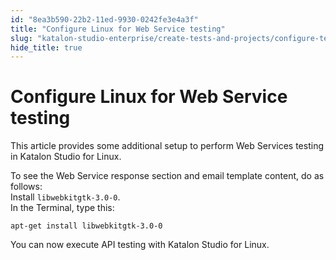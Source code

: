 ```yaml
---
id: "8ea3b590-22b2-11ed-9930-0242fe3e4a3f"
title: "Configure Linux for Web Service testing"
slug: "katalon-studio-enterprise/create-tests-and-projects/configure-test-cases/web-service-testing/configure-linux-for-web-service-testing"
hide_title: true
---
```


# <a id="task-3459" class="anchor_top_offset"/><a id="ariaid-title1" class="anchor_top_offset"/>Configure Linux for Web Service testing

<p xmlns="http://www.w3.org/1999/xhtml" className="shortdesc">This article provides some additional setup to perform Web Services testing in <span className="ph">Katalon Studio</span> for Linux.</p> 
<section xmlns="http://www.w3.org/1999/xhtml" className="section context">To see the Web Service response section and email template content, do as follows:</section> 
<div xmlns="http://www.w3.org/1999/xhtml" className="li step p"><span className="ph cmd">Install <code className="ph codeph">libwebkitgtk-3.0-0</code>.</span><div className="itemgroup tutorialinfo">In the Terminal, type this:<pre className="pre codeblock"><code>apt-get install libwebkitgtk-3.0-0</code></pre></div></div>
<section xmlns="http://www.w3.org/1999/xhtml" className="section result">You can now execute API testing with <span className="ph">Katalon Studio</span> for Linux.</section> 
